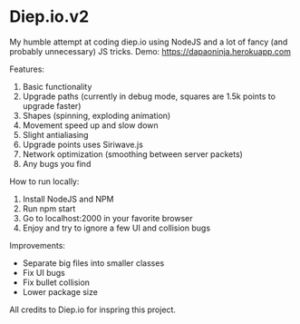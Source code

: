# Diep.io.v2
My humble attempt at coding diep.io using NodeJS and a lot of fancy (and probably unnecessary) JS tricks.
Demo: https://dapaoninja.herokuapp.com

Features:
1. Basic functionality
2. Upgrade paths (currently in debug mode, squares are 1.5k points to upgrade faster)
3. Shapes (spinning, exploding animation)
4. Movement speed up and slow down
5. Slight antialiasing
6. Upgrade points uses Siriwave.js
7. Network optimization (smoothing between server packets)
8. Any bugs you find

How to run locally:
1. Install NodeJS and NPM
2. Run npm start
3. Go to localhost:2000 in your favorite browser
4. Enjoy and try to ignore a few UI and collision bugs

Improvements:
- Separate big files into smaller classes
- Fix UI bugs
- Fix bullet collision
- Lower package size

All credits to Diep.io for inspring this project.
